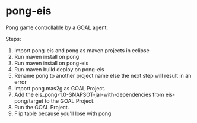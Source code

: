 # pong-eis
Pong game controllable by a GOAL agent.

Steps:
1) Import pong-eis and pong as maven projects in eclipse
2) Run maven install on pong
3) Run maven install on pong-eis
4) Run maven build deploy on pong-eis
5) Rename pong to another project name else the next step will result in an error
6) Import pong.mas2g as GOAL Project.
7) Add the eis_pong-1.0-SNAPSOT-jar-with-dependencies from eis-pong/target to the GOAL Project.
8) Run the GOAL Project.
9) Flip table because you'll lose with pong